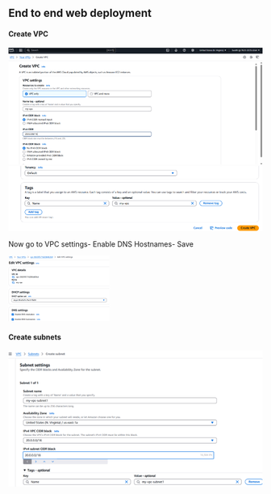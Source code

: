 ## End to end web deployment
#### Create VPC
![img_1.png](.github/images/img_1.png)
![img.png](.github/images/img.png)

   Now go to VPC settings- Enable DNS Hostnames- Save

![img.png](.github/images/img_3.png)

#### Create subnets
![img.png](img.png)

